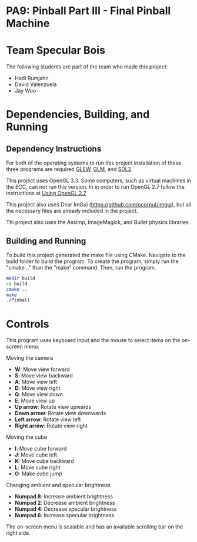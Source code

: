 # PA9: Pinball Part III - Final Pinball Machine

# Team Specular Bois
The following students are part of the team who made this project:
- Hadi Rumjahn
- David Valenzuela
- Jay Woo

# Dependencies, Building, and Running

## Dependency Instructions
For both of the operating systems to run this project installation of these three programs are required [GLEW](http://glew.sourceforge.net/), [GLM](http://glm.g-truc.net/0.9.7/index.html), and [SDL2](https://wiki.libsdl.org/Tutorials).

This project uses OpenGL 3.3. Some computers, such as virtual machines in the ECC, can not run this version. In in order to run OpenGL 2.7 follow the instructions at [Using OpenGL 2.7](https://github.com/HPC-Vis/computer-graphics/wiki/Using-OpenGL-2.7)

This project also uses Dear ImGui (https://github.com/ocornut/imgui), but all the necessary files are already included in the project.

Thi project also uses the Assimp, ImageMagick, and Bullet physics libraries.

## Building and Running
To build this project generated the make file using CMake. Navigate to the build folder to build the program. To create the program, simply run the "cmake .." than the "make" command. Then, run the program.

```bash
mkdir build
cd build
cmake ..
make
./Pinball
```

# Controls
This program uses keyboard input and the mouse to select items on the on-screen menu:

Moving the camera

- **W**: Move view forward
- **S**: Move view backward
- **A**: Move view left
- **D**: Move view right
- **Q**: Move view down
- **E**: Move view up
- **Up arrow**: Rotate view upwards
- **Down arrow**: Rotate view downwards
- **Left arrow**: Rotate view left
- **Right arrow**: Rotate view right

Moving the cube

- **I**: Move cube forward
- **J**: Move cube left
- **K**: Move cube backward
- **L**: Move cube right
- **O**: Make cube jump

Changing ambient and specular brightness

- **Numpad 8**: Increase ambient brightness
- **Numpad 2**: Decrease ambient brightness
- **Numpad 4**: Decrease specular brightness
- **Numpad 6**: Increase specular brightness

The on-screen menu is scalable and has an available scrolling bar on the right side.
